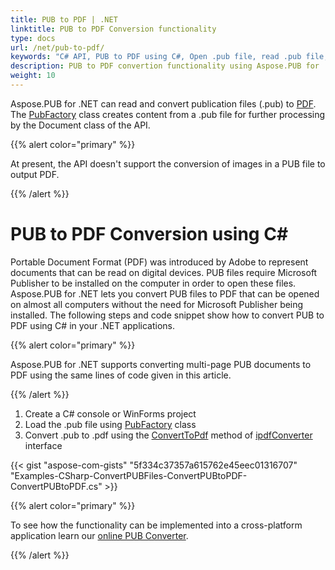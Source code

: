 ```yaml
---
title: PUB to PDF | .NET
linktitle: PUB to PDF Conversion functionality
type: docs
url: /net/pub-to-pdf/
keywords: "C# API, PUB to PDF using C#, Open .pub file, read .pub file, convert .pub file"
description: PUB to PDF convertion functionality using Aspose.PUB for .NET solution is described and demonstrated with the pseudocode in this article.
weight: 10
---
```


Aspose.PUB for .NET can read and convert publication files (.pub) to [PDF](https://wiki.fileformat.com/view/pdf/). The [PubFactory](https://reference.aspose.com/pub/net/aspose.pub/pubfactory/) class creates content from a .pub file for further processing by the Document class of the API.

{{% alert color="primary" %}} 

At present, the API doesn't support the conversion of images in a PUB file to output PDF.

{{% /alert %}} 
# **PUB to PDF Conversion using C#**
Portable Document Format (PDF) was introduced by Adobe to represent documents that can be read on digital devices. PUB files require Microsoft Publisher to be installed on the computer in order to open these files. Aspose.PUB for .NET lets you convert PUB files to PDF that can be opened on almost all computers without the need for Microsoft Publisher being installed. The following steps and code snippet show how to convert PUB to PDF using C# in your .NET applications.

{{% alert color="primary" %}} 

Aspose.PUB for .NET supports converting multi-page PUB documents to PDF using the same lines of code given in this article.

{{% /alert %}} 



1. Create a C# console or WinForms project
1. Load the .pub file using [PubFactory](https://reference.aspose.com/pub/net/aspose.pub/pubfactory/) class
1. Convert .pub to .pdf using the [ConvertToPdf](https://reference.aspose.com/pub/net/aspose.pub/ipdfconverter/converttopdf/) method of [ipdfConverter](https://reference.aspose.com/pub/net/aspose.pub/ipdfconverter/) interface

{{< gist "aspose-com-gists" "5f334c37357a615762e45eec01316707" "Examples-CSharp-ConvertPUBFiles-ConvertPUBtoPDF-ConvertPUBtoPDF.cs" >}}


{{% alert color="primary" %}} 

To see how the functionality can be implemented into a cross-platform application learn our [online PUB Converter](https://products.aspose.app/pub/conversion). 

{{% /alert %}} 